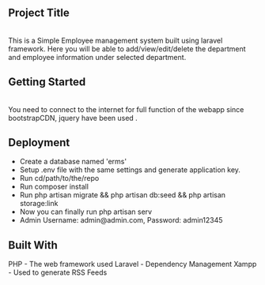 <h2>Project Title</h2>
<br>
This is a Simple Employee management system built using laravel framework. Here you will be able to add/view/edit/delete the department and employee information under selected department. 


<h2>Getting Started</h3>
<br>
You need to connect to the internet for full function of the webapp since bootstrapCDN, jquery have been used .

  
<h2>Deployment</h2>
<ul>
    <li>Create a database named 'erms'</li>
    <li>Setup .env file with the same settings and generate application key.</li>
    <li>Run cd/path/to/the/repo</li>
    <li>Run composer install</li>
    <li>Run php artisan migrate && php artisan db:seed && php artisan storage:link</li>
    <li>Now you can finally run php artisan serv</li>
    <li>Admin Username: admin@admin.com, Password: admin12345</li>
</ul>

<h2>Built With</h2>
PHP - The web framework used
Laravel - Dependency Management
Xampp - Used to generate RSS Feeds
